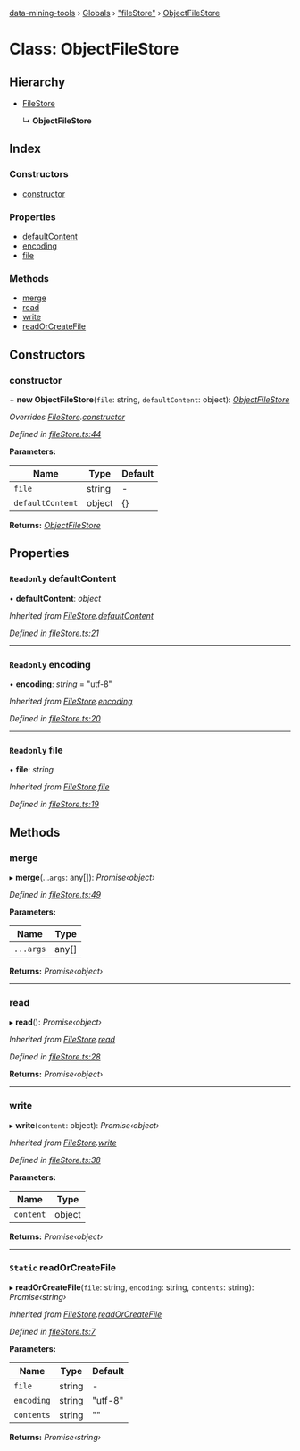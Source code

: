 [data-mining-tools](../README.md) › [Globals](../globals.md) › ["fileStore"](../modules/_filestore_.md) › [ObjectFileStore](_filestore_.objectfilestore.md)

# Class: ObjectFileStore

## Hierarchy

* [FileStore](_filestore_.filestore.md)

  ↳ **ObjectFileStore**

## Index

### Constructors

* [constructor](_filestore_.objectfilestore.md#constructor)

### Properties

* [defaultContent](_filestore_.objectfilestore.md#readonly-defaultcontent)
* [encoding](_filestore_.objectfilestore.md#readonly-encoding)
* [file](_filestore_.objectfilestore.md#readonly-file)

### Methods

* [merge](_filestore_.objectfilestore.md#merge)
* [read](_filestore_.objectfilestore.md#read)
* [write](_filestore_.objectfilestore.md#write)
* [readOrCreateFile](_filestore_.objectfilestore.md#static-readorcreatefile)

## Constructors

###  constructor

\+ **new ObjectFileStore**(`file`: string, `defaultContent`: object): *[ObjectFileStore](_filestore_.objectfilestore.md)*

*Overrides [FileStore](_filestore_.filestore.md).[constructor](_filestore_.filestore.md#constructor)*

*Defined in [fileStore.ts:44](https://github.com/tewen/data-mining-tools/blob/e10413d/src/lib/fileStore.ts#L44)*

**Parameters:**

Name | Type | Default |
------ | ------ | ------ |
`file` | string | - |
`defaultContent` | object | {} |

**Returns:** *[ObjectFileStore](_filestore_.objectfilestore.md)*

## Properties

### `Readonly` defaultContent

• **defaultContent**: *object*

*Inherited from [FileStore](_filestore_.filestore.md).[defaultContent](_filestore_.filestore.md#readonly-defaultcontent)*

*Defined in [fileStore.ts:21](https://github.com/tewen/data-mining-tools/blob/e10413d/src/lib/fileStore.ts#L21)*

___

### `Readonly` encoding

• **encoding**: *string* = "utf-8"

*Inherited from [FileStore](_filestore_.filestore.md).[encoding](_filestore_.filestore.md#readonly-encoding)*

*Defined in [fileStore.ts:20](https://github.com/tewen/data-mining-tools/blob/e10413d/src/lib/fileStore.ts#L20)*

___

### `Readonly` file

• **file**: *string*

*Inherited from [FileStore](_filestore_.filestore.md).[file](_filestore_.filestore.md#readonly-file)*

*Defined in [fileStore.ts:19](https://github.com/tewen/data-mining-tools/blob/e10413d/src/lib/fileStore.ts#L19)*

## Methods

###  merge

▸ **merge**(...`args`: any[]): *Promise‹object›*

*Defined in [fileStore.ts:49](https://github.com/tewen/data-mining-tools/blob/e10413d/src/lib/fileStore.ts#L49)*

**Parameters:**

Name | Type |
------ | ------ |
`...args` | any[] |

**Returns:** *Promise‹object›*

___

###  read

▸ **read**(): *Promise‹object›*

*Inherited from [FileStore](_filestore_.filestore.md).[read](_filestore_.filestore.md#read)*

*Defined in [fileStore.ts:28](https://github.com/tewen/data-mining-tools/blob/e10413d/src/lib/fileStore.ts#L28)*

**Returns:** *Promise‹object›*

___

###  write

▸ **write**(`content`: object): *Promise‹object›*

*Inherited from [FileStore](_filestore_.filestore.md).[write](_filestore_.filestore.md#write)*

*Defined in [fileStore.ts:38](https://github.com/tewen/data-mining-tools/blob/e10413d/src/lib/fileStore.ts#L38)*

**Parameters:**

Name | Type |
------ | ------ |
`content` | object |

**Returns:** *Promise‹object›*

___

### `Static` readOrCreateFile

▸ **readOrCreateFile**(`file`: string, `encoding`: string, `contents`: string): *Promise‹string›*

*Inherited from [FileStore](_filestore_.filestore.md).[readOrCreateFile](_filestore_.filestore.md#static-readorcreatefile)*

*Defined in [fileStore.ts:7](https://github.com/tewen/data-mining-tools/blob/e10413d/src/lib/fileStore.ts#L7)*

**Parameters:**

Name | Type | Default |
------ | ------ | ------ |
`file` | string | - |
`encoding` | string | "utf-8" |
`contents` | string | "" |

**Returns:** *Promise‹string›*
